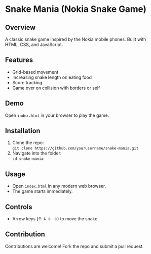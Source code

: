 # Snake Mania (Nokia Snake Game)

## Overview
A classic snake game inspired by the Nokia mobile phones. Built with HTML, CSS, and JavaScript.

## Features
- Grid-based movement
- Increasing snake length on eating food
- Score tracking
- Game over on collision with borders or self

## Demo
Open `index.html` in your browser to play the game.

## Installation
1. Clone the repo:  
    `git clone https://github.com/yourusername/snake-mania.git`
2. Navigate into the folder:  
    `cd snake-mania`

## Usage
- Open `index.html` in any modern web browser.
- The game starts immediately.

## Controls
- Arrow keys (↑ ↓ ← →) to move the snake.

## Contribution
Contributions are welcome! Fork the repo and submit a pull request.

